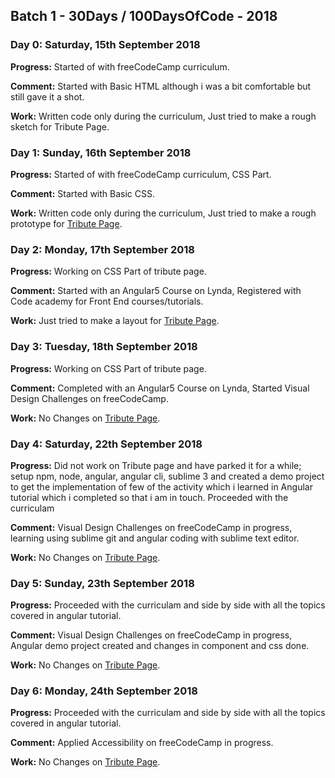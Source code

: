 ## Batch 1 - 30Days / 100DaysOfCode - 2018

### Day 0: Saturday, 15th September 2018

 **Progress:** Started of with freeCodeCamp curriculum.
  
 **Comment:** Started with Basic HTML although i was a bit comfortable but still gave it a shot.
  
  **Work:** Written code only during the curriculum, Just tried to make a rough sketch for Tribute Page.
  
  
### Day 1: Sunday, 16th September 2018

  **Progress:** Started of with freeCodeCamp curriculum, CSS Part.
  
  **Comment:** Started with Basic CSS.
  
  **Work:** Written code only during the curriculum, Just tried to make a rough prototype for [Tribute Page](https://github.com/mkhalid-s/100DaysOfCode/tree/master/ResponsiveWebDesignProjects/TributePage).
 
### Day 2: Monday, 17th September 2018

  **Progress:** Working on CSS Part of tribute page.
  
  **Comment:** Started with an Angular5 Course on Lynda, Registered with Code academy for Front End courses/tutorials.
  
  **Work:** Just tried to make a layout for [Tribute Page](https://codepen.io/mkhalid-s/full/GXYWpJ/).
  
### Day 3: Tuesday, 18th September 2018

  **Progress:** Working on CSS Part of tribute page.
  
  **Comment:** Completed with an Angular5 Course on Lynda, Started Visual Design Challenges on freeCodeCamp.
  
  **Work:** No Changes on [Tribute Page](https://codepen.io/mkhalid-s/full/GXYWpJ/).
  
### Day 4: Saturday, 22th September 2018

  **Progress:** Did not work on Tribute page and have parked it for a while; setup npm, node, angular, angular cli, sublime 3 and created a demo project to get the implementation of few of the activity which i learned in Angular tutorial which i completed so that i am in touch. Proceeded with the curriculam 
  
  **Comment:** Visual Design Challenges on freeCodeCamp in progress, learning using sublime git and angular coding with sublime text editor.
  
  **Work:** No Changes on [Tribute Page](https://codepen.io/mkhalid-s/full/GXYWpJ/).

### Day 5: Sunday, 23th September 2018

  **Progress:** Proceeded with the curriculam and side by side with all the topics covered in angular tutorial.
  
  **Comment:** Visual Design Challenges on freeCodeCamp in progress, Angular demo project created and changes in component and css done.
  
  **Work:** No Changes on [Tribute Page](https://codepen.io/mkhalid-s/full/GXYWpJ/).
  
  ### Day 6: Monday, 24th September 2018

  **Progress:** Proceeded with the curriculam and side by side with all the topics covered in angular tutorial.
  
  **Comment:** Applied Accessibility on freeCodeCamp in progress.
  
  **Work:** No Changes on [Tribute Page](https://codepen.io/mkhalid-s/full/GXYWpJ/).
